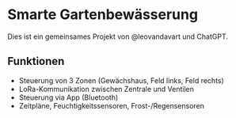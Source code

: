 # Smarte Gartenbewässerung

Dies ist ein gemeinsames Projekt von @leovandavart und ChatGPT.

## Funktionen
- Steuerung von 3 Zonen (Gewächshaus, Feld links, Feld rechts)
- LoRa-Kommunikation zwischen Zentrale und Ventilen
- Steuerung via App (Bluetooth)
- Zeitpläne, Feuchtigkeitssensoren, Frost-/Regensensoren
